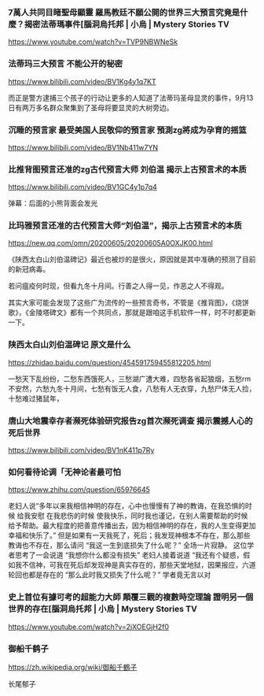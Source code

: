 ### 7萬人共同目睹聖母顯靈 羅馬教廷不願公開的世界三大預言究竟是什麼？揭密法蒂瑪事件[腦洞烏托邦 | 小烏 | Mystery Stories TV
https://www.youtube.com/watch?v=TVP9NBWNeSk

### 法蒂玛三大预言 不能公开的秘密
https://www.bilibili.com/video/BV1Kg4y1q7KT

而正是警方逮捕三个孩子的行动让更多的人知道了法蒂玛圣母显灵的事件，9月13日有两万多名群众聚集到了圣母将要显灵的大树旁边。

### 沉睡的预言家 最受美国人民敬仰的預言家 預測zg將成为孕育的摇篮
https://www.bilibili.com/video/BV1Nb411w7YN

### 比推背图预言还准的zg古代预言大师 刘伯温 揭示上古预言术的本质
https://www.bilibili.com/video/BV1GC4y1p7q4

弹幕：后面的小熊背面会发光

### 比玛雅预言还准的古代预言大师“刘伯温”，揭示上古预言术的本质
https://new.qq.com/omn/20200605/20200605A0OXJK00.html

《陕西太白山刘伯温碑记》最近也被炒的是很火，原因就是其中准确的预测了目前的新冠病毒。

若问瘟疫何时现，但看九冬十月间。行善之人得一见，作恶之人不得观。

其实大家可能会发现了这些广为流传的一些预言奇书，不管是《推背图》，《烧饼歌》，《金陵塔碑文》都有一个共同点，那就是跟咱这手机软件一样，时不时都更新一下。

### 陕西太白山刘伯温碑记 原文是什么
https://zhidao.baidu.com/question/454591759455812205.html

一愁天下乱纷纷，二愁东西饿死人，三愁湖广遭大难，四愁各省起狼烟，五愁rm不安然，六愁九冬十月间，七愁有饭无人食，八愁有人无衣穿，九愁尸体无人捡，十愁难过猪鼠年，

### 唐山大地震幸存者濒死体验研究报告zg首次濒死调查 揭示震撼人心的死后世界
https://www.bilibili.com/video/BV1nK411p7Ry

### 如何看待论调「无神论者最可怕
https://www.zhihu.com/question/65976645

老妇人说“多年以来我相信神明的存在，心中也慢慢有了神的教诲，在我恐惧的时候 给我安慰 在我悲伤的时候 使我快乐，同时我也谨记，在别人需要帮助的时候 给予帮助。最大程度的把善意传播出去，因为相信神明的存在，我的人生变得更加幸福和快乐了。”
但是如果有一天我死了，死后；我发现神根本不存在，那么那些教诲也不存在，那么请问 “我这一生到底损失了什么呢？”
全场一片寂静。
这位学者思考了一会说道 “我想你什么都没有损失”
老妇人接着说道 “我还有个疑惑，假如我不信神，可我在死后却发现神是真实存在的，那些天堂地狱，因果报应，六道轮回也都是存在的
“那么此时我又损失了什么呢？”
学者竟无言以对

### 史上首位有據可考的超能力大師 顛覆三觀的複數時空理論 證明另一個世界的存在[腦洞烏托邦 | 小烏 | Mystery Stories TV
https://www.youtube.com/watch?v=2jXOEGjH2f0

### 御船千鹤子
https://zh.wikipedia.org/wiki/御船千鶴子

长尾郁子
